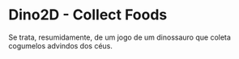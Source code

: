 # Dino2D - Collect Foods
Se trata, resumidamente, de um jogo de um dinossauro que coleta cogumelos advindos dos céus.

